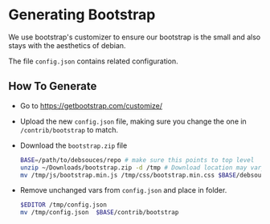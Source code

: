 Generating Bootstrap
====================

We use bootstrap's customizer to ensure our bootstrap is the small and also
stays with the aesthetics of debian.

The file `config.json` contains related configuration.

How To Generate
-----------------

- Go to https://getbootstrap.com/customize/

- Upload the new `config.json` file, making sure you change the one in
  `/contrib/bootstrap` to match.

- Download the `bootstrap.zip` file
  ```sh
  BASE=/path/to/debsouces/repo # make sure this points to top level
  unzip ~/Downloads/bootstrap.zip -d /tmp # Download location may vary
  mv /tmp/js/bootstrap.min.js /tmp/css/bootstrap.min.css $BASE/debsources/app/static/bootstrap
  ```

- Remove unchanged vars from `config.json` and place in folder.
  ```sh
  $EDITOR /tmp/config.json
  mv /tmp/config.json  $BASE/contrib/bootstrap
  ```
